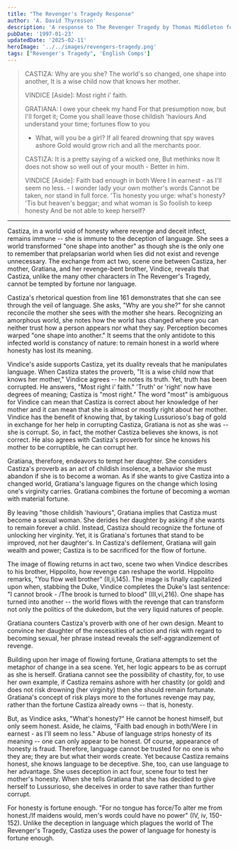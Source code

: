 ```yaml
---
title: "The Revenger's Tragedy Response"
author: 'A. David Thyresson'
description: 'A response to The Revenger Tragedy by Thomas Middleton for my English Comprehensive Program at Middlebury College in 1997.'
pubDate: '1997-01-23'
updatedDate: '2025-02-11'
heroImage: '../../images/revengers-tragedy.png'
tags: ["Revenger's Tragedy", 'English Comps']
---
```


> CASTIZA: Why are you she?
> The world's so changed, one shape into another,
> It is a wise child now that knows her mother.
>
> VINDICE [Aside]: Most right i' faith.
>
> GRATIANA: I owe your cheek my hand
> For that presumption now, but I'll forget it;
> Come you shall leave those childish 'haviours
> And understand your time; fortunes flow to you
>
> - What, will you be a girl?
>   If all feared drowning that spy waves ashore
>   Gold would grow rich and all the merchants poor.
>
> CASTIZA:
> It is a pretty saying of a wicked one,
> But methinks now
> It does not show so well out of your mouth -
> Better in him.
>
> VINDICE [Aside]: Faith bad enough in both
> Were I in earnest - as I'll seem no less. -
> I wonder lady your own mother's words
> Cannot be taken, nor stand in full force.
> 'Tis honesty you urge: what's honesty?
> 'Tis but heaven's beggar; and what woman is
> So foolish to keep honesty
> And be not able to keep herself?

---

Castiza, in a world void of honesty where revenge and deceit infect, remains immune -- she is immune to the deception of language. She sees a world transformed "one shape into another" as though she is the only one to remember that prelapsarian world when lies did not exist and revenge unnecessary. The exchange from act two, scene one between Castiza, her mother, Gratiana, and her revenge-bent brother, Vindice, reveals that Castiza, unlike the many other characters in The Revenger's Tragedy, cannot be tempted by fortune nor language.

Castiza's rhetorical question from line 161 demonstrates that she can see through the veil of language. She asks, "Why are you she?" for she cannot reconcile the mother she sees with the mother she hears. Recognizing an amorphous world, she notes how the world has changed where you can neither trust how a person appears nor what they say. Perception becomes warped "one shape into another." It seems that the only antidote to this infected world is constancy of nature: to remain honest in a world where honesty has lost its meaning.

Vindice's aside supports Castiza, yet its duality reveals that he manipulates language. When Castiza states the proverb, "It is a wise child now that knows her mother," Vindice agrees -- he notes its truth. Yet, truth has been corrupted. He answers, "Most right i' faith." 'Truth' or 'right' now have degrees of meaning; Castiza is "most right." The word "most" is ambiguous for Vindice can mean that Castiza is correct about her knowledge of her mother and it can mean that she is almost or mostly right about her mother. Vindice has the benefit of knowing that, by taking Lussurioso's bag of gold in exchange for her help in corrupting Castiza, Gratiana is not as she was -- she is corrupt. So, in fact, the mother Castiza believes she knows, is not correct. He also agrees with Castiza's proverb for since he knows his mother to be corruptible, he can corrupt her.

Gratiana, therefore, endeavors to tempt her daughter. She considers Castiza's proverb as an act of childish insolence, a behavior she must abandon if she is to become a woman. As if she wants to give Castiza into a changed world, Gratiana's language figures on the change which losing one's virginity carries. Gratiana combines the fortune of becoming a woman with material fortune.

By leaving "those childish 'haviours", Gratiana implies that Castiza must become a sexual woman. She derides her daughter by asking if she wants to remain forever a child. Instead, Castiza should recognize the fortune of unlocking her virginity. Yet, it is Gratiana's fortunes that stand to be improved, not her daughter's. In Castiza's defilement, Gratiana will gain wealth and power; Castiza is to be sacrificed for the flow of fortune.

The image of flowing returns in act two, scene two when Vindice describes to his brother, Hippolito, how revenge can reshape the world. Hippolito remarks, "You flow well brother" (II,ii,145). The image is finally capitalized upon when, stabbing the Duke, Vindice completes the Duke's last sentence: "I cannot brook - /The brook is turned to blood" (III,vi,216). One shape has turned into another -- the world flows with the revenge that can transform not only the politics of the dukedom, but the very liquid natures of people.

Gratiana counters Castiza's proverb with one of her own design. Meant to convince her daughter of the necessities of action and risk with regard to becoming sexual, her phrase instead reveals the self-aggrandizement of revenge.

Building upon her image of flowing fortune, Gratiana attempts to set the metaphor of change in a sea scene. Yet, her logic appears to be as corrupt as she is herself. Gratiana cannot see the possibility of chastity, for, to use her own example, if Castiza remains ashore with her chastity (or gold) and does not risk drowning (her virginity) then she should remain fortunate. Gratiana's concept of risk plays more to the fortunes revenge may pay, rather than the fortune Castiza already owns -- that is, honesty.

But, as Vindice asks, "What's honesty?" He cannot be honest himself, but only seem honest. Aside, he claims, "Faith bad enough in both/Were I in earnest - as I'll seem no less." Abuse of language strips honesty of its meaning -- one can only appear to be honest. Of course, appearance of honesty is fraud. Therefore, language cannot be trusted for no one is who they are; they are but what their words create. Yet because Castiza remains honest, she knows language to be deceptive. She, too, can use language to her advantage. She uses deception in act four, scene four to test her mother's honesty. When she tells Gratiana that she has decided to give herself to Lussurioso, she deceives in order to save rather than further corrupt.

For honesty is fortune enough. "For no tongue has force/To alter me from honest./If maidens would, men's words could have no power" (IV, iv, 150-152). Unlike the deception in language which plagues the world of The Revenger's Tragedy, Castiza uses the power of language for honesty is fortune enough.
